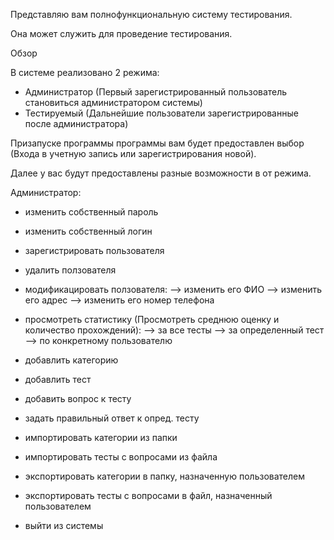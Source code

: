 Представляю вам полнофункциональную систему тестирования.

Она может служить для проведение тестирования.

Обзор

В системе реализовано 2 режима:
- Администратор (Первый зарегистрированный пользователь становиться администратором системы)
- Тестируемый (Дальнейшие пользователи зарегистрированные после администратора)

Призапуске программы программы вам будет предоставлен выбор (Входа в учетную запись или зарегистрирования новой).

Далее у вас будут предоставлены разные возможности в от режима.

Администратор:
- изменить собственный пароль
- изменить собственный логин
- зарегистрировать пользователя
- удалить ползователя
- модификацировать ползователя:
--> изменить его ФИО
--> изменить его адрес
--> изменить его номер телефона

- просмотреть статистику (Просмотреть среднюю оценку и количество прохождений):
--> за все тесты
--> за определенный тест
--> по конкретному пользователю

- добавлить категорию
- добавлить тест
- добавить вопрос к тесту
- задать правильный ответ к опред. тесту
- импортировать категории из папки
- импортировать тесты с вопросами из файла
- экспортировать категории в папку, назначенную пользователем
- экспортировать тесты с вопросами в файл, назначенный пользователем
- выйти из системы